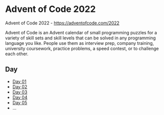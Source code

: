 # Advent of Code 2022

Advent of Code 2022 - https://adventofcode.com/2022

Advent of Code is an Advent calendar of small programming puzzles for a variety of skill sets and skill levels that can be solved in any programming language you like. People use them as interview prep, company training, university coursework, practice problems, a speed contest, or to challenge each other.

## Day
- [Day 01](https://adventofcode.com/2022/day/1)
- [Day 02](https://adventofcode.com/2022/day/2)
- [Day 03](https://adventofcode.com/2022/day/3)
- [Day 04](https://adventofcode.com/2022/day/4)
- [Day 05](...)
- ...

